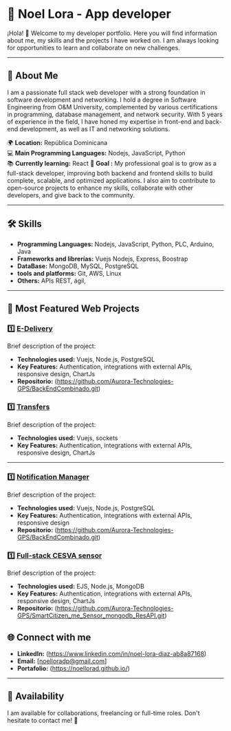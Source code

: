 # 🌟 Noel Lora - App developer

¡Hola! 👋 Welcome to my developer portfolio. Here you will find information about me, my skills and the projects I have worked on. I am always looking for opportunities to learn and collaborate on new challenges.

---

## 🚀 About Me
I am a passionate full stack web developer with a strong foundation in software development and networking. I hold a degree in Software 
Engineering from O&M University, complemented by various certifications in programming, database management, and network security. With 5 
years of experience in the field, I have honed my expertise in front-end and back-end development, as well as IT and networking solutions. 

🌍 **Location:** República Dominicana  
💻 **Main Programming Languages:** Nodejs, JavaScript, Python  
📚 **Currently learning:**  React 
🎯 **Goal :** My professional goal is to grow as a full-stack developer, improving both backend and frontend skills to build complete, scalable, and optimized applications. I also aim to contribute to open-source projects to enhance my skills, collaborate with other developers, and give back to the community.

---

## 🛠️ Skills
- **Programming Languages:** Nodejs, JavaScript, Python, PLC, Arduino, Java
- **Frameworks and librerías:** Vuejs Nodejs, Express, Boostrap
- **DataBase:** MongoDB, MySQL, PostgreSQL
- **tools and platforms:** Git, AWS, Linux
- **Others:** APIs REST, ágil,

---

## 📂 Most Featured Web Projects

### 1️⃣ [E-Delivery](https://github.com/Aurora-Technologies-GPS/edelivery.git)
Brief description of the project:  
- **Technologies used:** Vuejs, Node.js, PostgreSQL
- **Key Features:** Authentication, integrations with external APIs, responsive design, ChartJs
- **Repositorio:** (https://github.com/Aurora-Technologies-GPS/BackEndCombinado.git)

### 1️⃣ [Transfers](https://github.com/Aurora-Technologies-GPS/transfers.git)
Brief description of the project:  
- **Technologies used:** Vuejs, sockets
- **Key Features:** Authentication, integrations with external APIs, responsive design, ChartJs
---

### 1️⃣ [Notification Manager](https://github.com/Aurora-Technologies-GPS/notificationManager.git)
Brief description of the project:  
- **Technologies used:** Vuejs, Node.js, PostgreSQL
- **Key Features:** Authentication, integrations with external APIs, responsive design
- **Repositorio:** (https://github.com/Aurora-Technologies-GPS/BackEndCombinado.git)

### 1️⃣ [Full-stack CESVA sensor](https://github.com/Aurora-Technologies-GPS/full-stack-Sensors_CESVA-SmartCitizen.git)
Brief description of the project:  
- **Technologies used:** EJS, Node.js, MongoDB
- **Key Features:** Authentication, integrations with external APIs, responsive design, ChartJs
- **Repositorio:** (https://github.com/Aurora-Technologies-GPS/SmartCitizen_me_Sensor_mongodb_ResAPI.git)


## 🌐 Connect with me

- **LinkedIn:** (https://www.linkedin.com/in/noel-lora-diaz-ab8a87168)
- **Email:** [noelloradp@gmail.com]
- **Portafolio:** (https://noellorad.github.io/)

---

## 📅 Availability
I am available for collaborations, freelancing or full-time roles. Don't hesitate to contact me! 🚀
